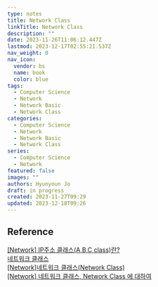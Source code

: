 ```yaml
---
type: notes
title: Network Class
linkTitle: Network Class
description: ""
date: 2023-11-26T11:06:12.447Z
lastmod: 2023-12-17T02:55:21.537Z
nav_weight: 0
nav_icon:
  vendor: bs
  name: book
  color: blue
tags:
  - Computer Science
  - Network
  - Network Basic
  - Network Class
categories:
  - Computer Science
  - Network
  - Network Basic
  - Network Class
series:
  - Computer Science
  - Network
featured: false
images: ""
authors: Hyunyoun Jo
draft: in progress
created: 2023-11-27T09:29
updated: 2023-12-18T09:26
---
```


## Reference

[[Network] IP주소 클래스(A,B,C class)란?](https://limkydev.tistory.com/168)  
[네트워크 클래스](https://ko.wikipedia.org/wiki/%EB%84%A4%ED%8A%B8%EC%9B%8C%ED%81%AC_%ED%81%B4%EB%9E%98%EC%8A%A4)  
[[Network]네트워크 클래스(Network Class)](https://hyoje420.tistory.com/31)  
[[Network] 네트워크 클래스, Network Class 에 대하여](https://wonit.tistory.com/554)
